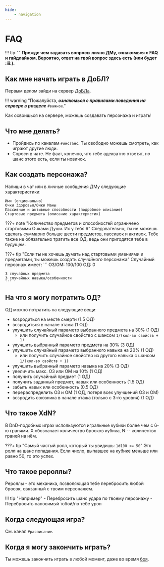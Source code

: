 ```yaml
---
hide:
    - navigation
---
```


# FAQ
!!! tip ""
    **Прежде чем задавать вопросы лично ДМу, ознакомься с FAQ и гайдлайном. Вероятно, ответ на твой вопрос здесь есть (или будет :iii:).**

## Как мне начать играть в ДоБЛ?

Первым делом зайди на сервер [ДоБЛа](http://yaso.su/redobl).

!!! warning "Пожалуйста, ***ознакомься с правилами поведения на сервере в разделе*** `#важное`."
    
Как освоишься на сервере, можешь создавать персонажа и играть!

## Что мне делать?

- Пройдись по каналам `#инстанс`. Ты свободно можешь смотреть, как играют другие люди.
- Спроси в чате. Не факт, конечно, что тебе адекватно ответят, но шанс этого есть, если ты новичок.

## Как создать персонажа?

Напиши в чат или в личные сообщения ДМу следующие характеристики:
```
Имя (опционально)
Очки Здоровья/Очки Маны
Пассивные и активные способности (подробное описание)
Стартовые предметы (описание характеристик)
```
???+ note "Количество предметов и способностей ограничено стартовыми Очками Души. Их у тебя 6"
    Следовательно, ты не можешь сделать суммарно больше шести предметов, пассивок и активок.
    Тебе также не обязательно тратить все ОД, ведь они пригодятся тебе в будущем.

???+ tip "Если ты не хочешь думать над стартовыми умениями и предметами, ты можешь создать *случайного* персонажа"
    Случайный персонаж имеет:
    ```
    ОЗ/ОМ: 100/100
    ОД: 0

    3 случайных предмета
    3 случайных навыка/особенности
    ```

## На что я могу потратить ОД?

ОД можно потратить на следующие вещи:

- возродиться на месте смерти (1.5 ОД)
- возродиться в начале этажа (1 ОД)
- улучшить случайный параметр выбранного предмета на 30% (1 ОД)
    + или получить случайное свойство с шансом `1/(кол-во свойств + 1)`
- улучшить выбранный параметр предмета на 30% (3 ОД)
- улучшить случайный параметр выбранного навыка на 20% (1 ОД)
    + или получить случайное свойство из другого навыка с шансом `1/(кол-во свойств + 1)`
- улучшить выбранный параметр навыка на 20% (3 ОД)
- увеличить макс. ОЗ или ОМ на 10% (1 ОД)
- получить случайный предмет (1 ОД)
- получить заданный предмет, навык или особенность (1.5 ОД)
- забыть навык или особенность (0.5 ОД)
- перераспределить ОЗ и ОМ (1 ОД, потеря всех улучшений ОЗ и ОМ)
- возродить союзника в начале этажа (только с 3-го уровня) (1 ОД)

## Что такое XdN?

В DnD-подобных играх используются игральные кубики более чем с 6-ю гранями. X обозначает количество бросков кубика, N -- количество граней на нём.

???+ tip "Самый частый ролл, который ты увидишь: `1d100 <= 50`"
    Это ролл на шанс попадания. Если число, выпавшее на кубике меньше или равно 50, то это успех.

## Что такое рероллы?

Рероллы - это механика, позволяющая тебе перебросить любой бросок, связанный с твоим персонажем.

!!! tip "Например"
    - Перебросить шанс удара по твоему персонажу
    - Перебросить наносимый тобой/по тебе урон

## Когда следующая игра?

См. канал `#расписание`.

## Когда я могу закончить играть?

Ты можешь закончить играть в любой момент, даже во время [боя](mechanics/moves.md#_7).
